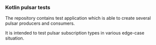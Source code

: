 ### Kotlin pulsar tests

The repository contains test application which is able to create several pulsar producers and consumers.

It is intended to test pulsar subscription types in various edge-case situation.
